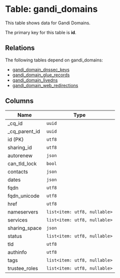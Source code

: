 # Table: gandi_domains

This table shows data for Gandi Domains.

The primary key for this table is **id**.

## Relations

The following tables depend on gandi_domains:
  - [gandi_domain_dnssec_keys](gandi_domain_dnssec_keys)
  - [gandi_domain_glue_records](gandi_domain_glue_records)
  - [gandi_domain_livedns](gandi_domain_livedns)
  - [gandi_domain_web_redirections](gandi_domain_web_redirections)

## Columns

| Name          | Type          |
| ------------- | ------------- |
|_cq_id|`uuid`|
|_cq_parent_id|`uuid`|
|id (PK)|`utf8`|
|sharing_id|`utf8`|
|autorenew|`json`|
|can_tld_lock|`bool`|
|contacts|`json`|
|dates|`json`|
|fqdn|`utf8`|
|fqdn_unicode|`utf8`|
|href|`utf8`|
|nameservers|`list<item: utf8, nullable>`|
|services|`list<item: utf8, nullable>`|
|sharing_space|`json`|
|status|`list<item: utf8, nullable>`|
|tld|`utf8`|
|authinfo|`utf8`|
|tags|`list<item: utf8, nullable>`|
|trustee_roles|`list<item: utf8, nullable>`|